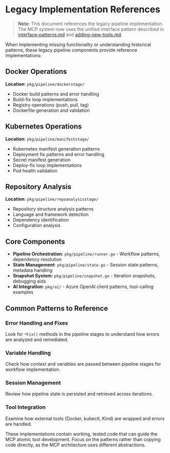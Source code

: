 # Legacy Implementation References

> **Note**: This document references the legacy pipeline implementation. The MCP system now uses the unified interface pattern described in [interface-patterns.md](interface-patterns.md) and [adding-new-tools.md](adding-new-tools.md).

When implementing missing functionality or understanding historical patterns, these legacy pipeline components provide reference implementations:

## Docker Operations
**Location**: `pkg/pipeline/dockerstage/`
- Docker build patterns and error handling
- Build-fix loop implementations
- Registry operations (push, pull, tag)
- Dockerfile generation and validation

## Kubernetes Operations  
**Location**: `pkg/pipeline/manifeststage/`
- Kubernetes manifest generation patterns
- Deployment fix patterns and error handling
- Secret manifest generation
- Deploy-fix loop implementations
- Pod health validation

## Repository Analysis
**Location**: `pkg/pipeline/repoanalysisstage/`
- Repository structure analysis patterns
- Language and framework detection
- Dependency identification
- Configuration analysis

## Core Components
- **Pipeline Orchestration**: `pkg/pipeline/runner.go` - Workflow patterns, dependency resolution
- **State Management**: `pkg/pipeline/state.go` - Session state patterns, metadata handling
- **Snapshot System**: `pkg/pipeline/snapshot.go` - Iteration snapshots, debugging aids
- **AI Integration**: `pkg/ai/` - Azure OpenAI client patterns, tool-calling examples

## Common Patterns to Reference

### Error Handling and Fixes
Look for `*Fix()` methods in the pipeline stages to understand how errors are analyzed and remediated.

### Variable Handling
Check how context and variables are passed between pipeline stages for workflow implementation.

### Session Management
Review how pipeline state is persisted and retrieved across iterations.

### Tool Integration
Examine how external tools (Docker, kubectl, Kind) are wrapped and errors are handled.

These implementations contain working, tested code that can guide the MCP atomic tool development. Focus on the patterns rather than copying code directly, as the MCP architecture uses different abstractions.